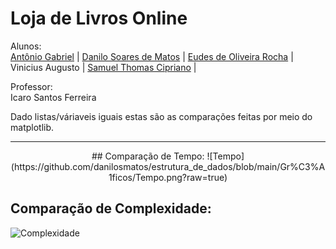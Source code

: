 # Loja de Livros Online
Alunos:  
[Antônio Gabriel](https://github.com/Anton-Gabriel-code) | [Danilo Soares de Matos](https://github.com/danilosmatos) | [Eudes de Oliveira Rocha](https://github.com/eudesolv) | Vinicius Augusto | [Samuel Thomas Cipriano](https://github.com/samuelcipriano) |

Professor:  
Icaro Santos Ferreira


Dado listas/váriaveis iguais estas são as comparações feitas por meio do matplotlib.

---
<p align = "center">
## Comparação de Tempo:
![Tempo](https://github.com/danilosmatos/estrutura_de_dados/blob/main/Gr%C3%A1ficos/Tempo.png?raw=true)


## Comparação de Complexidade:
![Complexidade](https://github.com/danilosmatos/estrutura_de_dados/blob/main/Gr%C3%A1ficos/Complexidade.png?raw=true)

</p>